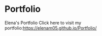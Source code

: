 # Portfolio
Elena's Portfolio
Click here to visit my portfolio:https://elenam05.github.io/Portfolio/
